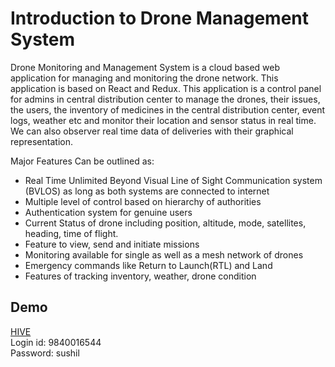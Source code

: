 # Introduction to Drone Management System
Drone Monitoring and Management System is a cloud based web application for managing and monitoring the drone network. This application is based on React and Redux. This application is a control panel for admins in central distribution center to manage the drones, their issues, the users, the inventory of medicines in the central distribution center, event logs, weather etc and monitor their location and sensor status in real time. We can also observer real time data of deliveries with their graphical representation.

Major Features Can be outlined as:
* Real Time Unlimited Beyond Visual Line of Sight Communication system (BVLOS) as long as both systems are connected to internet
* Multiple level of control based on hierarchy of authorities
* Authentication system for genuine users
* Current Status of drone including position, altitude, mode, satellites, heading, time of flight.
* Feature to view, send and initiate missions
* Monitoring available for single as well as a mesh network of drones
* Emergency commands like Return to Launch(RTL) and Land
* Features of tracking inventory, weather, drone condition 

## Demo
<a href="https://hive.prokurainnovations.com/">HIVE</a> <br>
Login id: 9840016544<br>
Password: sushil<br>